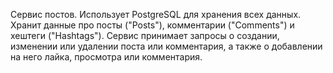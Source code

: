 Сервис постов. Использует PostgreSQL для хранения всех данных. Хранит данные про посты ("Posts"), комментарии ("Comments") и хештеги ("Hashtags"). Сервис принимает запросы о создании, изменении или удалении поста или комментария, а также о добавлении на него лайка, просмотра или комментария. 